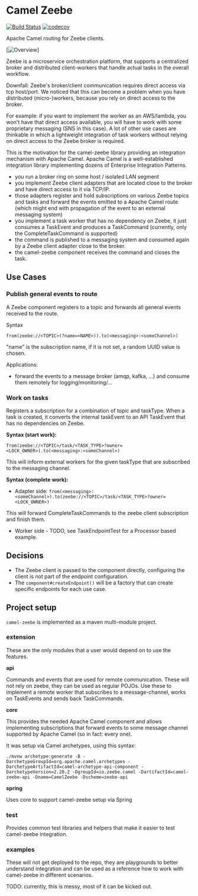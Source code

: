 # Camel Zeebe

[![Build Status](https://travis-ci.org/holunda-io/camel-zeebe.svg?branch=master)](https://travis-ci.org/holunda-io/camel-zeebe)
[![codecov](https://codecov.io/gh/holunda-io/camel-zeebe/branch/master/graph/badge.svg)](https://codecov.io/gh/holunda-io/camel-zeebe) 

Apache Camel routing for Zeebe clients.

[![Overview](https://github.com/holunda-io/camel-zeebe/blob/master/docs/camel-zeebe-flow.png?raw=true)]

Zeebe is a microservice orchestration platform, that supports a centralized
broker and distributed client-workers that handle actual tasks in the overall workflow.

Downfall: Zeebe's broker/client communication requires direct access via tcp host/port.
We noticed that this can become a problem when you have distributed (micro-)workers,
because you rely on direct access to the broker.

For example: if you want to implement the worker as an AWS/lambda, you won't have 
that direct access available, you will have to work with some proprietary 
messaging (SNS in this case). A lot of other use cases are thinkable in which a lightweight 
integration of task workers without relying on direct access to the Zeebe broker is required.

This is the motivation for the camel-zeebe library providing an integration mechanism with Apache Camel. Apache Camel
is a well-established integration library implementing dozens of Enterprise Integration Patterns.


* you run a broker ring on some host / isolated LAN segment
* you implement Zeebe client adapters that are located close to the broker and have direct access to it via TCP/IP.
* those adapters register and hold subscriptions on various Zeebe topics and tasks and forward the events emitted to a Apache Camel route (which might end with propagation of the event to an external messaging system)
* you implement a task worker that has no dependency on Zeebe, it just consumes a TaskEvent and produces a TaskCommand (currently, only the CompleteTaskCommand is supported)
* the command is published to a messaging system and consumed again by a Zeebe client adapter close to the broker.
* the camel-zeebe component receives the command and closes the task.



## Use Cases

### Publish general events to route

A Zeebe component registers to a topic and forwards all general events received to the route.

Syntax

`from(zeebe://<TOPIC>(?name=<NAME>)).to(<messaging>:<someChannel>)`

"name" is the subscription name, if it is not set, a random UUID value is chosen.

Applications:

* forward the events to a message broker (amqp, kafka, ...) and consume them remotely for logging/monitoring/...

### Work on tasks 

Registers a subscription for a combination of topic and taskType. When a task is created, it
converts the internal taskEvent to an API TaskEvent that has no dependencies on 
Zeebe. 

**Syntax (start work):**

`from(zeebe://<TOPIC>/task/<TASK_TYPE>?owner=<LOCK_OWNER>).to(<messaging>:<someChannel>)`

This will inform external workers for the given taskType that are subscribed to the messaging channel.

**Syntax (complete work):**

* Adapter side: `from(<messaging>:<someChannel>).to(zeebe://<TOPIC>/task/<TASK_TYPE>?owner=<LOCK_OWNER>)`

This will forward CompleteTaskCommands to the zeebe client subscription and finish them.

* Worker side - TODO, see TaskEndpointTest for a Processor based example.


## Decisions

* The Zeebe client is passed to the component directly, configuring the client is not part of the endpoint configuration.
* The `component#createEndpoint()` will be a factory that can create specific endpoints for each use case.


## Project setup

`camel-zeebe` is implemented as a maven multi-module project.

### extension

These are the only modules that a user would depend on to use the features.

**api** 

Commands and events that are used for remote communication. These will not rely on zeebe, they can be used as regular POJOs.
Use these to implement a remote worker that subscribes to a message-channel, works on TaskEvents and sends back TaskCommands.

**core**

This provides the needed Apache Camel component and allows implementing subscriptions that forward events to some message channel 
supported by Apache Camel (so in fact: every one).

It was setup via Camel archetypes, using this syntax:

```
./mvnw archetype:generate -B -DarchetypeGroupId=org.apache.camel.archetypes -DarchetypeArtifactId=camel-archetype-api-component -DarchetypeVersion=2.20.2 -DgroupId=io.zeebe.camel -DartifactId=camel-zeebe-api -Dname=CamelZeebe -Dscheme=zeebe-api
```

**spring**

Uses core to support camel-zeebe setup via Spring

### test

Provides common test libraries and helpers that make it easier to test camel-zeebe integration.

### examples

These will not get deployed to the repo, they are playgrounds to better understand
integration and can be used as a reference how to work with camel-zeebe in different scenarios.

TODO: currently, this is messy, most of it can be kicked out.   

